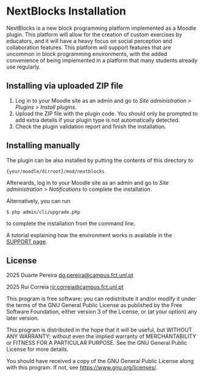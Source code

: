 # NextBlocks Installation #

NextBlocks is a new block programming platform implemented as a Moodle plugin. This 
platform will allow for the creation of custom exercises by educators, and it will 
have a heavy focus on social perception and collaboration features. This platform 
will support features that are uncommon in block programming environments, with the 
added convenience of being implemented in a platform that many students already use 
regularly.

## Installing via uploaded ZIP file ##

1. Log in to your Moodle site as an admin and go to _Site administration >
   Plugins > Install plugins_.
2. Upload the ZIP file with the plugin code. You should only be prompted to add
   extra details if your plugin type is not automatically detected.
3. Check the plugin validation report and finish the installation.

## Installing manually ##

The plugin can be also installed by putting the contents of this directory to

    {your/moodle/dirroot}/mod/nextblocks

Afterwards, log in to your Moodle site as an admin and go to _Site administration >
Notifications_ to complete the installation.

Alternatively, you can run

    $ php admin/cli/upgrade.php

to complete the installation from the command line.

A tutorial explaining how the environment works is available in the [SUPPORT page](SUPPORT.md).

## License ##

2025 Duarte Pereira <dg.pereira@campus.fct.unl.pt>

2025 Rui Correia <rjr.correia@campus.fct.unl.pt>

This program is free software: you can redistribute it and/or modify it under
the terms of the GNU General Public License as published by the Free Software
Foundation, either version 3 of the License, or (at your option) any later
version.

This program is distributed in the hope that it will be useful, but WITHOUT ANY
WARRANTY; without even the implied warranty of MERCHANTABILITY or FITNESS FOR A
PARTICULAR PURPOSE.  See the GNU General Public License for more details.

You should have received a copy of the GNU General Public License along with
this program.  If not, see <https://www.gnu.org/licenses/>.
